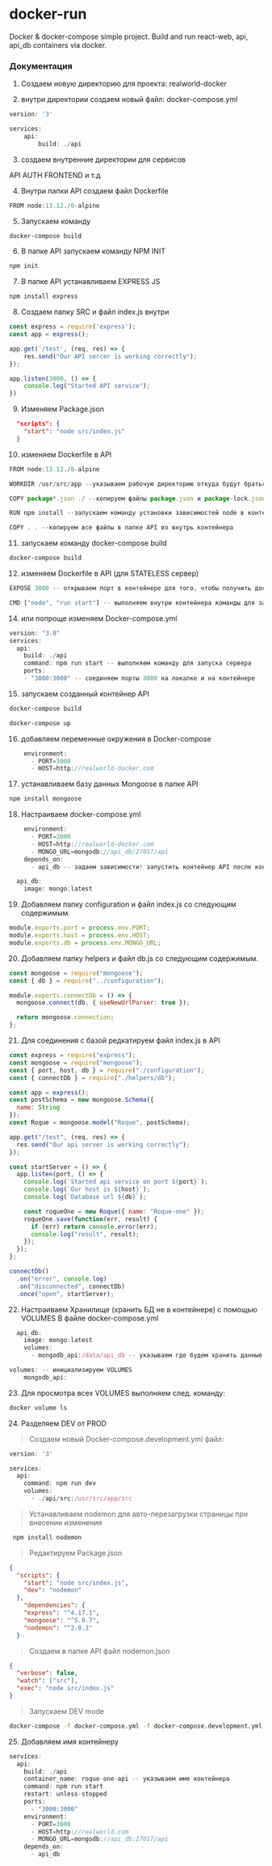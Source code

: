 # docker-run
Docker &amp; docker-compose simple project. Build and run react-web, api, api_db containers via docker. 


### Документация
1) Создаем новую директорию для проекта: realworld-docker

2) внутри директории создаем новый файл: docker-compose.yml

```js
version: '3'

services:
	api:
		build: ./api
```

3) создаем внутренние директории для сервисов

API
AUTH
FRONTEND и т.д

4) Внутри папки API создаем файл Dockerfile
```js
FROM node:13.12./0-alpine
```

5) Запускаем команду
```sh
docker-compose build
```

6) В папке API запускаем команду NPM INIT
```sh
npm init
```

7) В папке API устанавливаем EXPRESS JS
```sh
npm install express
```

8) Создаем папку SRC и файл index.js внутри
```js
const express = require('express');
const app = express();

app.get('/test', (req, res) => {
	res.send("Our API sercer is working correctly");
});

app.listen(3000, () => {
	console.log("Started API service");
})
```

9) Изменяем Package.json
```JSON
  "scripts": {
    "start": "node src/index.js"
  }
```

10) изменяем Dockerfile в API
```js
FROM node:13.12./0-alpine

WORKDIR /usr/src/app --указываем рабочую директорию откуда будут браться файлы для создания контейнера

COPY package*.json ./ --копируем файлы package.json и package-lock.json в контейнер

RUN npm install --запускаем команду установки зависимостей node в контейнере

COPY . . --копируем все файлы в папке API во внутрь контейнера
```

11) запускаем команду docker-compose build

```sh
docker-compose build
```

12) изменяем Dockerfile в API (для STATELESS сервер)
```js
EXPOSE 3000 -- открываем порт в контейнере для того, чтобы получить доступ снаружи

CMD ["node", "run start"] -- выполняем внутри контейнера команды для запуска сервера
```


14) или попроще изменяем Docker-compose.yml

```js
version: "3.8"
services:
  api:
    build: ./api
    command: npm run start -- выполняем команду для запуска сервера
    ports:
	- "3000:3000" -- соединяем порты 3000 на локалке и на контейнере  
````

15) запускаем созданный контейнер API

```sh
docker-compose build

docker-compose up
```

16) добавляем переменные окружения в Docker-compose
```js
    environment:
      - PORT=3000
      - HOST=http://realworld-docker.com
```

17) устанавливаем базу данных Mongoose в папке API
```sh
npm install mongoose
```

18) Настраиваем docker-compose.yml

```js
    environment:
      - PORT=3000
      - HOST=http://realworld-docker.com
      - MONGO_URL=mongodb://api_db/27017/api
    depends_on:
      - api_db -- задаем зависимости! запустить контейнер API после контейнера API_DB

  api_db:
    image: mongo:latest
```

19) Добавляем папку configuration и файл index.js со следующим содержимым. 

```js
module.exports.port = process.env.PORT;
module.exports.host = process.env.HOST;
module.exports.db = process.env.MONGO_URL;
```

20) Добавляем папку helpers и файл db.js со следующим содержимым. 
```js
const mongoose = require("mongoose");
const { db } = require("../configuration");

module.exports.connectDb = () => {
  mongoose.connect(db, { useNewUrlParser: true });

  return mongoose.connection;
};
```

21) Для соединения с базой редкатируем файл index.js в API
```js
const express = require("express");
const mongoose = require("mongoose");
const { port, host, db } = require("./configuration");
const { connectDb } = require("./helpers/db");

const app = express();
const postSchema = new mongoose.Schema({
  name: String
});
const Roque = mongoose.model("Roque", postSchema);

app.get("/test", (req, res) => {
  res.send("Our api server is working correctly");
});

const startServer = () => {
  app.listen(port, () => {
    console.log(`Started api service on port ${port}`);
    console.log(`Our host is ${host}`);
    console.log(`Database url ${db}`);

    const roqueOne = new Roque({ name: "Roque-one" });
    roqueOne.save(function(err, result) {
      if (err) return console.error(err);
      console.log("result", result);
    });
  });
};

connectDb()
  .on("error", console.log)
  .on("disconnected", connectDb)
  .once("open", startServer);
```

22) Настраиваем Хранилище (хранить БД не в контейнере) с помощью VOLUMES
В файле docker-compose.yml

```js
  api_db:
    image: mongo:latest
    volumes:
      - mongodb_api:/data/api_db -- указываем где будем хранить данные

volumes: -- инициализируем VOLUMES
    mongodb_api:

```

23) Для просмотра всех VOLUMES выполняем след. команду:
```sh
docker volume ls
```

24) Разделяем DEV от PROD

> Создаем новый Docker-compose.development.yml файл:

```js
version: '3'

services:
  api:
    command: npm run dev
    volumes:
      - ./api/src:/usr/src/app/src
````

> Устанавливаем nodemon для авто-перезагрузки страницы при внесении изменения

```sh
 npm install nodemon
```

> Редактируем Package.json

```JSON
{
  "scripts": {
    "start": "node src/index.js",
    "dev": "nodemon"
  },
    "dependencies": {
    "express": "^4.17.1",
    "mongoose": "^5.9.7",
    "nodemon": "^2.0.3"
  }
```

> Создаем в папке API файл nodemon.json

```JSON
{
  "verbose": false,
  "watch": ["src"],
  "exec": "node src/index.js"
}

```

> Запускаем DEV mode

```sh
docker-compose -f docker-compose.yml -f docker-compose.development.yml up --build
```

25) Добавляем имя контейнеру

```js
services:
  api:
    build: ./api
    container_name: roque-one-api -- указываем имя контейнера
    command: npm run start
    restart: unless-stopped
    ports:
      - "3000:3000"
    environment:
      - PORT=3000
      - HOST=http://realworld.com
      - MONGO_URL=mongodb://api_db:27017/api
    depends_on:
      - api_db
```

